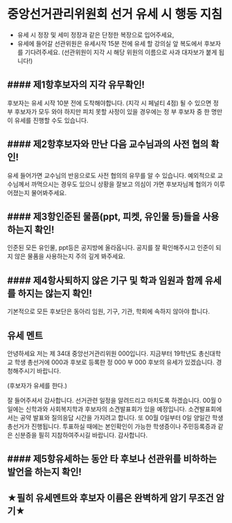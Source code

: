 # 중앙선거관리위원회 선거 유세 시 행동 지침
- 유세 시 정장 및 세미 정장과 같은 단정한 복장으로 입어주세요,
- 유세에 들어갈 선관위원은 유세시작 15분 전에 유세 할 강의실 앞 복도에서 후보자를 기다려주세요. (선관위원이 지각 시 해당 위원의 이름으로 사과 대자보가 붙게 됩니다!)

## #### 제1항후보자의 지각 유무확인!
후보자는 유세 시작 10분 전에 도착해야합니다. (지각 시 페널티 4점)
될 수 있으면 정 부 후보자가 모두 와야 하지만 피치 못할 사정이 있을 경우에는 정 부 후보자 중 한 명만이 유세를 진행할 수도 있습니다.

## #### 제2항후보자와 만난 다음 교수님과의 사전 협의 확인!
유세 들어가면 교수님의 반응으로도 사전 협의의 유무를 알 수 있습니다. 예외적으로 교수님께서 까먹으시는 경우도 있으니 상황을 잘보고 의심이 가면 후보자님께 협의가 이루어졌는지 물어봐주세요.

## #### 제3항인준된 물품(ppt, 피켓, 유인물 등)들을 사용하는지 확인!
인준된 모든 유인물, ppt등은 공지방에 올라옵니다. 공지를 잘 확인해주시고 인준이 되지 않은 물품을 사용하는지 주의 깊게 봐주세요.

## #### 제4항사퇴하지 않은 기구 및 학과 임원과 함께 유세를 하지는 않는지 확인!
기본적으로 모든 후보단은 동아리 임원, 기구, 기관, 학회에 속하지 않아야 합니다.

## 유세 멘트
안녕하세요 저는 제 34대 중앙선거관리위원 000입니다. 지금부터 19학년도 총신대학교 학생 총선거에 000과 후보로 등록한 정 000 부 000 후보의 유세가 있겠습니다. 경청해주시기 바랍니다.

(후보자가 유세를 한다.)

잘 들어주셔서 감사합니다. 선거관련 일정을 알려드리고 마치도록 하겠습니다. 00월 0일에는 신학과와 사회복지학과 후보자의 소견발표회가 있을 예정입니다. 소견발표회에서는 공약 발표와 질의응답 시간을 가지려고 합니다. 또 00월 0일부터 0일 양일간 학생 총선거가 진행됩니다. 투표하실 때에는 본인확인이 가능한 학생증이나 주민등록증과 같은 신분증을 필히 지참하여주시길 바랍니다. 감사합니다.

## #### 제5항유세하는 동안 타 후보나 선관위를 비하하는 발언을 하는지 확인!

## ★필히 유세멘트와 후보자 이름은 완벽하게 암기 무조건 암기★
